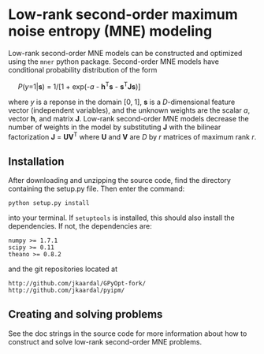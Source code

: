 # Low-rank second-order maximum noise entropy (MNE) modeling 

Low-rank second-order MNE models can be constructed and optimized using the `mner` python package. Second-order MNE models have conditional probability distribution of the form

&nbsp;&nbsp;&nbsp;&nbsp; _P_(_y_=1|<b>s</b>) = 1/[1 + exp(-_a_ - <b>h</b><sup>T</sup><b>s</b> - <b>s</b><sup>T</sup><b>J</b><b>s</b>)]

where _y_ is a reponse in the domain [0, 1], <b>s</b> is a _D_-dimensional feature vector (independent variables), and the unknown weights are the scalar _a_, vector <b>h</b>, and matrix <b>J</b>. Low-rank second-order MNE models decrease the number of weights in the model by substituting <b>J</b> with the bilinear factorization <b>J</b> = <b>UV</b><sup>T</sup> where <b>U</b> and <b>V</b> are _D_ by _r_ matrices of maximum rank _r_.

## Installation

After downloading and unzipping the source code, find the directory containing the setup.py file. Then enter the command:

    python setup.py install

into your terminal. If `setuptools` is installed, this should also install the dependencies. If not, the dependencies are:

    numpy >= 1.7.1
    scipy >= 0.11
    theano >= 0.8.2
    
and the git repositories located at

    http://github.com/jkaardal/GPyOpt-fork/
    http://github.com/jkaardal/pyipm/
    
## Creating and solving problems

See the doc strings in the source code for more information about how to construct and solve low-rank second-order MNE problems.
